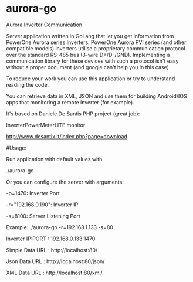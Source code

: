 # aurora-go
Aurora Inverter Communication

Server application written in GoLang that let you get information from PowerOne Aurora series Inverters.
PowerOne Aurora PVI series (and other compatible models) inverters utilise a proprietary communication protocol over the standard RS-485 bus (3-wire D+/D-/GND). Implementing a communication library for these devices with such a protocol isn't easy without a proper document (and google can't help you in this case)

To reduce your work you can use this application or try to understand reading the code.

You can retrieve data in XML, JSON and use them for building Android/IOS apps that monitoring a remote inverter (for example).

It's based on Daniele De Santis PHP project (great job):

InverterPowerMeterLITE monitor

http://www.desantix.it/index.php?page=download

#Usage:

Run application with default values with

./aurora-go

Or you can configure the server with arguments:

  -p=1470: Inverter Port
  
  -r="192.168.0.190": Inverter IP
  
  -s=8100: Server Listening Port

Example: 
./aurora-go -r=192.168.1.133 -s=80

Inverter IP:PORT : 192.168.0.133:1470

Simple Data URL : http://localhost:80/

Json Data URL : http://localhost:80/json/

XML Data URL : http://localhost:80/xml/


